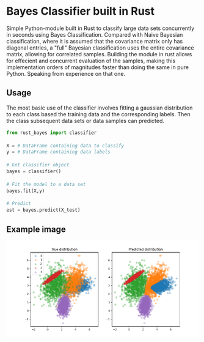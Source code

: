 # Bayes Classifier built in Rust

Simple Python-module built in Rust to classify large data sets concurrently in seconds using Bayes Classification. Compared with Naive Bayesian classification, where it is assumed that the covariance matrix only has diagonal entries, a "full" Bayesian classification uses the entire covariance matrix, allowing for correlated samples. Building the module in rust allows for effecient and concurrent evaluation of the samples, making this implementation orders of magnitudes faster than doing the same in pure Python. Speaking from experience on that one.

## Usage

The most basic use of the classifier involves fitting a gaussian distribution to each class based the training data and the corresponding labels. Then the class subsequent data sets or data samples can predicted.

``` python
from rust_bayes import classifier

X = # DataFrame containing data to classify 
y = # DataFrame containing data labels 

# Get classifier object
bayes = classifier()

# Fit the model to a data set
bayes.fit(X,y)

# Predict 
est = bayes.predict(X_test)
```

## Example image
![](image/readme_example.png)
